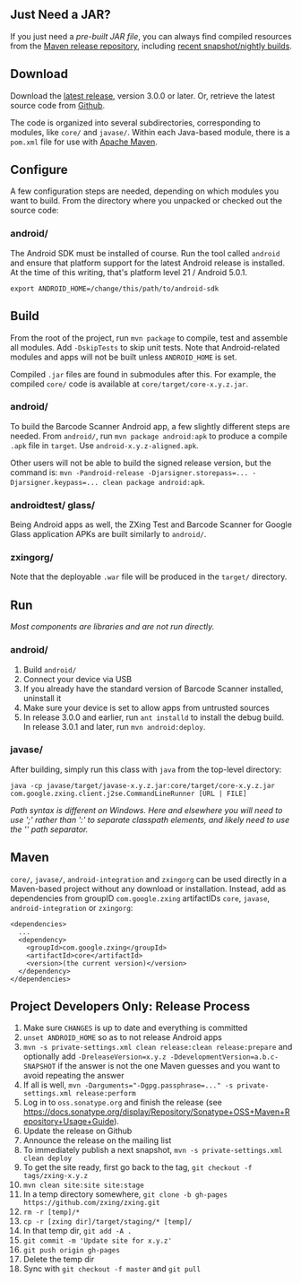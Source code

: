 ## Just Need a JAR?

If you just need a *pre-built JAR file*, you can always find compiled resources from the [Maven release repository](http://repo1.maven.org/maven2/com/google/zxing/), including [recent snapshot/nightly builds](https://oss.sonatype.org/content/repositories/snapshots/com/google/zxing/).

## Download

Download the [latest release](https://github.com/zxing/zxing/releases), version 3.0.0 or later. Or, retrieve the latest source code from [Github](https://github.com/zxing/zxing).

The code is organized into several subdirectories, corresponding to modules, like `core/` and `javase/`. Within each Java-based module, there is a `pom.xml` file for use with [Apache Maven](http://maven.apache.org/). 

## Configure

A few configuration steps are needed, depending on which modules you want to build. From the directory where you unpacked or checked out the source code:

### android/

The Android SDK must be installed of course. Run the tool called `android` and ensure that platform support for the latest Android release is installed. At the time of this writing, that's platform level 21 / Android 5.0.1.

```
export ANDROID_HOME=/change/this/path/to/android-sdk
```

## Build

From the root of the project, run `mvn package` to compile, test and assemble all modules. Add `-DskipTests` to skip unit tests. Note that Android-related modules and apps will not be built unless `ANDROID_HOME` is set.

Compiled `.jar` files are found in submodules after this. For example, the compiled `core/` code is available at `core/target/core-x.y.z.jar`.

### android/

To build the Barcode Scanner Android app, a few slightly different steps are needed. From `android/`, run `mvn package android:apk` to produce a compile `.apk` file in `target`. Use `android-x.y.z-aligned.apk`.

Other users will not be able to build the signed release version, but the command is: `mvn -Pandroid-release -Djarsigner.storepass=... -Djarsigner.keypass=... clean package android:apk`.

### androidtest/ glass/

Being Android apps as well, the ZXing Test and Barcode Scanner for Google Glass application APKs are built similarly to `android/`.

### zxingorg/

Note that the deployable `.war` file will be produced in the `target/` directory.

## Run

_Most components are libraries and are not run directly._

### android/

1. Build `android/`
1. Connect your device via USB
1. If you already have the standard version of Barcode Scanner installed, uninstall it
1. Make sure your device is set to allow apps from untrusted sources
1. In release 3.0.0 and earlier, run `ant installd` to install the debug build. In release 3.0.1 and later, run `mvn android:deploy`.

### javase/

After building, simply run this class with `java` from the top-level directory:

```
java -cp javase/target/javase-x.y.z.jar:core/target/core-x.y.z.jar com.google.zxing.client.j2se.CommandLineRunner [URL | FILE]
```

_Path syntax is different on Windows. Here and elsewhere you will need to use ';' rather than ':' to separate classpath elements, and likely need to use the '\' path separator._

## Maven

`core/`, `javase/`, `android-integration` and `zxingorg` can be used directly in a Maven-based project without any download or installation. Instead, add as dependencies from groupID `com.google.zxing` artifactIDs `core`, `javase`, `android-integration` or `zxingorg`:

```
<dependencies>
  ...
  <dependency>
    <groupId>com.google.zxing</groupId>
    <artifactId>core</artifactId>
    <version>(the current version)</version>
  </dependency>
</dependencies>
```

## Project Developers Only: Release Process

1. Make sure `CHANGES` is up to date and everything is committed
1. `unset ANDROID_HOME` so as to not release Android apps
1. `mvn -s private-settings.xml clean release:clean release:prepare` and optionally add `-DreleaseVersion=x.y.z -DdevelopmentVersion=a.b.c-SNAPSHOT` if the answer is not the one Maven guesses and you want to avoid repeating the answer
1. If all is well, `mvn -Darguments="-Dgpg.passphrase=..." -s private-settings.xml release:perform`
1. Log in to `oss.sonatype.org` and finish the release (see https://docs.sonatype.org/display/Repository/Sonatype+OSS+Maven+Repository+Usage+Guide).
1. Update the release on Github
1. Announce the release on the mailing list
1. To immediately publish a next snapshot, `mvn -s private-settings.xml clean deploy`
1. To get the site ready, first go back to the tag, `git checkout -f tags/zxing-x.y.z`
1. `mvn clean site:site site:stage`
1. In a temp directory somewhere, `git clone -b gh-pages https://github.com/zxing/zxing.git`
1. `rm -r [temp]/*`
1. `cp -r [zxing dir]/target/staging/* [temp]/`
1. In that temp dir, `git add -A .`
1. `git commit -m 'Update site for x.y.z'`
1. `git push origin gh-pages`
1. Delete the temp dir
1. Sync with `git checkout -f master` and `git pull`